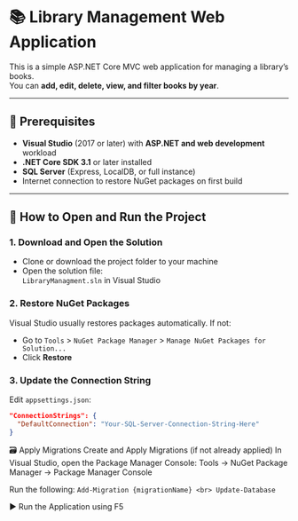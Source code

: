 # 📚 Library Management Web Application

This is a simple ASP.NET Core MVC web application for managing a library’s books.  
You can **add, edit, delete, view, and filter books by year**.

---

## 🔧 Prerequisites

- **Visual Studio** (2017 or later) with **ASP.NET and web development** workload
- **.NET Core SDK 3.1** or later installed
- **SQL Server** (Express, LocalDB, or full instance)
- Internet connection to restore NuGet packages on first build

---

## 🚀 How to Open and Run the Project

### 1. Download and Open the Solution

- Clone or download the project folder to your machine
- Open the solution file:  
  `LibraryManagment.sln` in Visual Studio

### 2. Restore NuGet Packages

Visual Studio usually restores packages automatically. If not:

- Go to `Tools` > `NuGet Package Manager` > `Manage NuGet Packages for Solution...`
- Click **Restore**

### 3. Update the Connection String

Edit `appsettings.json`:

```json
"ConnectionStrings": {
  "DefaultConnection": "Your-SQL-Server-Connection-String-Here"
}
```

🗃️ Apply Migrations
Create and Apply Migrations (if not already applied)
In Visual Studio, open the Package Manager Console:
Tools → NuGet Package Manager → Package Manager Console

Run the following:
`
Add-Migration {migrationName}
<br>
Update-Database
`

▶️ Run the Application using F5
